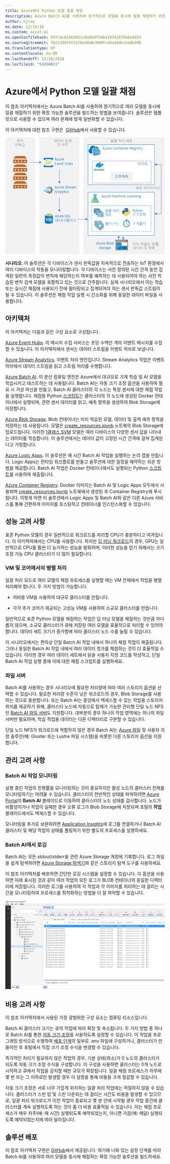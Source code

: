 ```yaml
---
title: Azure에서 Python 모델 일괄 채점
description: Azure Batch AI를 사용하여 정기적으로 모델을 동시에 일괄 채점하기 위한 확장 가능한 솔루션을 동시에 빌드하세요.
author: njray
ms.date: 12/13/18
ms.custom: azcat-ai
ms.openlocfilehash: 93fc0c81663931c0a8b0f54b41934287056e6953
ms.sourcegitcommit: fb22348f917a76e30a6c090fcd4a18decba0b398
ms.translationtype: HT
ms.contentlocale: ko-KR
ms.lasthandoff: 12/16/2018
ms.locfileid: "53450831"
---
```

# <a name="batch-scoring-of-python-models-on-azure"></a>Azure에서 Python 모델 일괄 채점

이 참조 아키텍처에서는 Azure Batch AI를 사용하여 정기적으로 여러 모델을 동시에 일괄 채점하기 위한 확장 가능한 솔루션을 빌드하는 방법을 보여줍니다. 솔루션은 템플릿으로 사용할 수 있으며 여러 문제에 맞게 일반화할 수 있습니다.

이 아키텍처에 대한 참조 구현은  [GitHub][github]에서 사용할 수 있습니다.

![Azure에서 Python 모델 일괄 채점](./_images/batch-scoring-python.png)

**시나리오**: 이 솔루션은 각 디바이스가 센서 판독값을 지속적으로 전송하는 IoT 환경에서 여러 디바이스의 작동을 모니터링합니다. 각 디바이스는 사전 정의된 시간 간격 동안 집계된 일련의 측정값이 변칙에 해당하는지 여부를 예측하는 데 사용되어야 하는 사전 학습된 변칙 검색 모델을 포함하고 있는 것으로 간주됩니다. 실제 시나리오에서 이는 학습 또는 실시간 채점에 사용되기 전에 필터링되고 집계되어야 하는 센서 판독값 스트림이 될 수 있습니다. 이 솔루션은 채점 작업 실행 시 간소화를 위해 동일한 데이터 파일을 사용합니다.

## <a name="architecture"></a>아키텍처

이 아키텍처는 다음과 같은 구성 요소로 구성됩니다.

[Azure Event Hubs][event-hubs]. 이 메시지 수집 서비스는 초당 수백만 개의 이벤트 메시지를 수집할 수 있습니다. 이 아키텍처에서 센서는 데이터 스트림을 이벤트 허브로 보냅니다.

[Azure Stream Analytics][stream-analytics]. 이벤트 처리 엔진입니다. Stream Analytics 작업은 이벤트 허브에서 데이터 스트림을 읽고 스트림 처리를 수행합니다.

[Azure Batch AI][batch-ai]. 이 분산 컴퓨팅 엔진은 Azure에서 대규모로 기계 학습 및 AI 모델을 학습시키고 테스트하는 데 사용됩니다. Batch AI는 자동 크기 조정 옵션을 사용하여 필요 시 가상 머신을 만들고, Batch AI 클러스터의 각 노드는 특정 센서에 대한 채점 작업을 실행합니다. 채점용 Python [스크립트][python-script]는 클러스터의 각 노드에 생성된 Docker 컨테이너에서 실행되며, 관련 센서 데이터를 읽고, 예측 항목을 생성하여 Blob Storage에 저장합니다.

[Azure Blob Storage][storage]. Blob 컨테이너는 미리 학습된 모델, 데이터 및 출력 예측 항목을 저장하는 데 사용됩니다. 모델은 [create\_resources.ipynb][create-resources] 노트북의 Blob Storage에 업로드됩니다. 이러한 [1클래스 SVM][one-class-svm] 모델은 여러 디바이스의 다양한 센서 값을 나타내는 데이터를 학습합니다. 이 솔루션에서는 데이터 값이 고정된 시간 간격에 걸쳐 집계된다고 가정합니다.

[Azure Logic Apps][logic-apps]. 이 솔루션은 매 시간 Batch AI 작업을 실행하는 논리 앱을 만듭니다. Logic Apps는 런타임 워크플로를 만들고 솔루션에 대한 일정을 예약하는 쉬운 방법을 제공합니다. Batch AI 작업은 Docker 컨테이너에서도 실행되는 Python [스크립트][script]를 사용하여 제출됩니다.

[Azure Container Registry][acr]. Docker 이미지는 Batch AI 및 Logic Apps 모두에서 사용되며 [create\_resources.ipynb][create-resources] 노트북에서 생성된 후 Container Registry에 푸시됩니다. 이렇게 하면 이 솔루션에서 Logic Apps 및 Batch AI와 같은 다른 Azure 서비스를 통해 간편하게 이미지를 호스팅하고 컨테이너를 인스턴스화할 수 있습니다.

## <a name="performance-considerations"></a>성능 고려 사항

표준 Python 모델의 경우 일반적으로 워크로드를 처리할 CPU가 충분하다고 여겨집니다. 이 아키텍처에서는 CPU를 사용합니다. 하지만 [딥 러닝 워크로드][deep]의 경우, GPU는 일반적으로 CPU를 훨씬 더 능가하는 성능을 발휘하며, 이러한 성능을 얻기 위해서는 크기 조정 가능 CPU 클러스터가 더 많이 필요합니다.

### <a name="parallelizing-across-vms-vs-cores"></a>VM 및 코어에서의 병렬 처리

일괄 처리 모드로 여러 모델의 채점 프로세스를 실행할 때는 VM 전체에서 작업을 병렬 처리해야 합니다. 두 가지 방법이 가능합니다. 

* 저비용 VM을 사용하여 대규모 클러스터를 만듭니다.

* 각각 추가 코어가 제공되는 고성능 VM을 사용하여 소규모 클러스터를 만듭니다.

일반적으로 표준 Python 모델을 채점하는 작업은 딥 러닝 모델을 채점하는 것만큼 까다롭지 않으며, 소규모 클러스터가 큐에 저장된 여러 모델을 효율적으로 처리할 수 있어야 합니다. 데이터 세트 크기가 증가함에 따라 클러스터 노드 수를 늘릴 수 있습니다.

이 시나리오에서는 편의상 단일 Batch AI 작업 내에서 하나의 채점 작업이 제출됩니다. 그러나 동일한 Batch AI 작업 내에서 여러 데이터 청크를 채점하는 것이 더 효율적일 수 있습니다. 이러한 경우 여러 데이터 세트에서 읽을 사용자 지정 코드를 작성하고, 단일 Batch AI 작업 실행 중에 이에 대한 채점 스크립트를 실행하세요.

### <a name="file-servers"></a>파일 서버

Batch AI를 사용하는 경우 시나리오에 필요한 처리량에 따라 여러 스토리지 옵션을 선택할 수 있습니다. 필요한 처리량 수준이 낮은 워크로드의 경우, Blob Storage를 사용하는 것으로 충분합니다. 또는 Batch AI는 중앙에서 액세스할 수 있는 작업용 스토리지 위치를 제공하기 위해, 클러스터 노드에 자동으로 탑재가 가능한 관리형 단일 노드 NFS인 [Batch AI 파일 서버][bai-file-server]도 지원합니다. 대부분의 경우 하나의 작업 영역에는 하나의 파일 서버만 필요하며, 학습 작업용 데이터는 다른 디렉터리로 구분할 수 있습니다.

단일 노드 NFS가 워크로드에 적합하지 않은 경우 Batch AI는 [Azure 파일][azure-files] 및 사용자 지정 솔루션(예: Gluster 또는 Lustre 파일 시스템)을 비롯한 다른 스토리지 옵션을 지원합니다.

## <a name="management-considerations"></a>관리 고려 사항

### <a name="monitoring-batch-ai-jobs"></a>Batch AI 작업 모니터링

실행 중인 작업의 진행률을 모니터링하는 것이 중요하지만 활성 노드의 클러스터 전체를 모니터링하기는 어려울 수 있습니다. 클러스터의 전반적인 상태를 파악하려면 [Azure Portal][portal]의 **Batch AI** 블레이드로 이동하여 클러스터의 노드 상태를 검사합니다. 노드가 비활성이거나 작업이 실패한 경우 오류 로그가 Blob Storage에 저장되며 포털의 **작업** 블레이드에서도 액세스할 수 있습니다.

모니터링을 추가로 보완하려면 [Application Insights][ai]에 로그를 연결하거나 Batch AI 클러스터 및 해당 작업의 상태를 폴링하기 위한 별도의 프로세스를 실행하세요.

### <a name="logging-in-batch-ai"></a>Batch AI에서 로깅

Batch AI는 모든 stdout/stderr을 관련 Azure Storage 계정에 기록합니다. 로그 파일을 쉽게 탐색하려면 [Azure Storage 탐색기][explorer]와 같은 스토리지 탐색 도구를 사용하세요.

이 참조 아키텍처를 배포하면 간단한 로깅 시스템을 설정할 수 있습니다. 이 옵션을 사용하면 아래 표시된 것과 같이 여러 작업의 모든 로그가 BLOB 컨테이너의 동일한 디렉터리에 저장됩니다. 이러한 로그를 사용하여 각 작업과 각 이미지를 처리하는 데 걸리는 시간을 모니터링하여 프로세스를 최적화하는 방법을 더 잘 파악할 수 있습니다.

![Azure Storage 탐색기](./_images/batch-scoring-python-monitor.png)

## <a name="cost-considerations"></a>비용 고려 사항

이 참조 아키텍처에서 사용된 가장 광범위한 구성 요소는 컴퓨팅 리소스입니다.

Batch AI 클러스터 크기는 큐의 작업에 따라 확장 및 축소됩니다. 두 가지 방법 중 하나로 Batch AI를 통한 [자동 크기 조정][automatic-scaling]을 사용하도록 설정할 수 있습니다. 이 작업을 프로그래밍 방식으로 수행하여 [배포 단계][github]의 일부로 .env 파일에 구성하거나, 클러스터가 만들어진 후 포털에서 직접 크기 조정 수식을 변경할 수 있습니다.

즉각적인 처리가 필요하지 않은 작업의 경우, 기본 상태(최소)가 0 노드의 클러스터가 되도록 자동 크기 조정 수식을 구성합니다. 이 구성을 사용하면 클러스터는 0개 노드로 시작하고 큐에서 작업을 감지할 때만 규모가 확장됩니다. 일괄 채점 프로세스가 하루에 몇 번 또는 그 이하로만 발생할 경우 이 설정을 통해 비용을 크게 절감할 수 있습니다.

자동 크기 조정은 서로 너무 가깝게 위치하는 일괄 처리 작업에는 적절하지 않을 수 있습니다. 클러스터가 스핀 업 및 스핀 다운되는 데 걸리는 시간도 비용을 발생할 수 있으므로, 일괄 처리 워크로드가 이전 작업이 종료되고 몇 분 안에 시작될 경우 작업 중간에 클러스터를 계속 실행하도록 하는 것이 좀 더 비용 효율적일 수 있습니다. 이는 채점 프로세스가 매우 자주(예: 매 시간) 실행되도록 예약되었는지, 아니면 가끔(예: 매달) 실행되도록 예약되었는지에 따라 달라집니다.

## <a name="deploy-the-solution"></a>솔루션 배포

이 참조 아키텍처 구현은 [GitHub][github]에서 제공됩니다. 여기에 나와 있는 설정 단계를 따라 Batch AI를 사용하여 여러 모델을 동시에 채점하는 확장 가능한 솔루션을 빌드하세요.

[acr]: /azure/container-registry/container-registry-intro
[ai]: /azure/application-insights/app-insights-overview
[automatic-scaling]: /azure/batch/batch-automatic-scaling
[azure-files]: /azure/storage/files/storage-files-introduction
[batch-ai]: /azure/batch-ai/
[bai-file-server]: /azure/batch-ai/resource-concepts#file-server
[create-resources]: https://github.com/Azure/BatchAIAnomalyDetection/blob/master/create_resources.ipynb
[deep]: /azure/architecture/reference-architectures/ai/batch-scoring-deep-learning
[event-hubs]: /azure/event-hubs/event-hubs-geo-dr
[explorer]: https://azure.microsoft.com/en-us/features/storage-explorer/
[github]: https://github.com/Azure/BatchAIAnomalyDetection
[logic-apps]: /azure/logic-apps/logic-apps-overview
[one-class-svm]: http://scikit-learn.org/stable/modules/generated/sklearn.svm.OneClassSVM.html
[portal]: https://portal.azure.com
[python-script]: https://github.com/Azure/BatchAIAnomalyDetection/blob/master/batchai/predict.py
[script]: https://github.com/Azure/BatchAIAnomalyDetection/blob/master/sched/submit_jobs.py
[storage]: /azure/storage/blobs/storage-blobs-overview
[stream-analytics]: /azure/stream-analytics/
